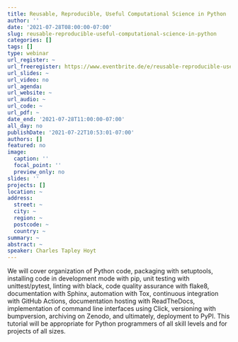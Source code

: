 ```yaml
---
title: Reusable, Reproducible, Useful Computational Science in Python
author: ''
date: '2021-07-28T08:00:00-07:00'
slug: reusable-reproducible-useful-computational-science-in-python
categories: []
tags: []
type: webinar
url_register: ~
url_freeregister: https://www.eventbrite.de/e/reusable-reproducible-useful-computational-science-in-python-free-tickets-163242263003
url_slides: ~
url_video: no
url_agenda: 
url_website: ~
url_audio: ~
url_code: ~
url_pdf: ~
date_end: '2021-07-28T11:00:00-07:00'
all_day: no
publishDate: '2021-07-22T10:53:01-07:00'
authors: []
featured: no
image:
  caption: ''
  focal_point: ''
  preview_only: no
slides: ''
projects: []
location: ~
address:
  street: ~
  city: ~
  region: ~
  postcode: ~
  country: ~
summary: ~
abstract: ~
speaker: Charles Tapley Hoyt 
---
```

<!--more-->
We will cover organization of Python code, packaging with setuptools, installing code in development mode with pip, unit testing with unittest/pytest, linting with black, code quality assurance with flake8, documentation with Sphinx, automation with Tox, continuous integration with GitHub Actions, documentation hosting with ReadTheDocs, implementation of command line interfaces using Click, versioning with bumpversion, archiving on Zenodo, and ultimately, deployment to PyPI. This tutorial will be appropriate for Python programmers of all skill levels and for projects of all sizes. 